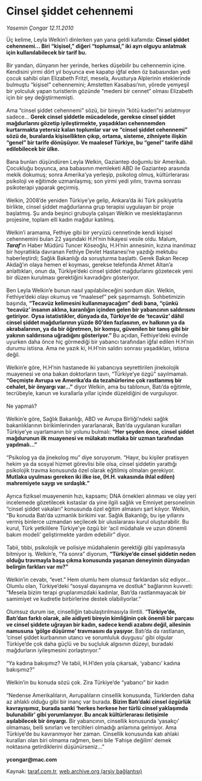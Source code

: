 # Cinsel şiddet cehennemi

*Yasemin Çongar 12.11.2010*

<div class="yazi">Üç kelime, Leyla Welkin’i dinlerken yan yana geldi kafamda: <b>Cinsel şiddet cehennemi... Biri “kişisel,” diğeri “toplumsal,” iki ayrı olguyu anlatmak için kullanılabilecek bir tarif bu. </b><br/><br/>Bir yandan, dünyanın her yerinde, herkes düşebilir bu cehennemin içine. Kendisini yirmi dört yıl boyunca eve kapatıp iğfal eden öz babasından yedi çocuk sahibi olan Elizabeth Fritzl, mesela, Avusturya Alplerinin eteklerinde bulmuştu “kişisel” cehennemini; Amstetten Kasabası’nın, yörede yemyeşil bir yolculuk yapan turistlerin gözünde “medeni bir cennet” olması Elizabeth için bir şey değiştirmemişti. <br/><br/>Ama “cinsel şiddet cehennemi” sözü, bir bireyin “kötü kaderi”ni anlatmıyor sadece... <b>Gerek cinsel şiddetle mücadelede, gerekse cinsel şiddet mağdurlarını gözetip iyileştirmekte, yaşadıkları cehennemden</b> <b>kurtarmakta yetersiz kalan toplumlar var ve “cinsel şiddet cehennemi” sözü de, buralarda kişisellikten çıkıp, ortama, sisteme, zihniyete ilişkin “genel” bir tarife dönüşüyor. Ve maalesef Türkiye, bu “genel” tarife dâhil edilebilecek bir ülke.</b> <br/><br/>Bana bunları düşündüren Leyla Welkin, Gaziantep doğumlu bir Amerikalı. Çocukluğu boyunca, ana babasının memleketi ABD ile Gaziantep arasında mekik dokumuş; sonra Amerika’ya yerleşip, psikolog olmuş, kültürlerarası psikoloji ve eğitimde uzmanlaşmış; son yirmi yedi yılını, travma sonrası psikoterapi yaparak geçirmiş. <br/><br/>Welkin, 2008’de yeniden Türkiye’ye gelip, Ankara’da iki Türk psikiyatrla birlikte, cinsel şiddet mağdurlarına grup terapisi uygulayan bir proje başlatmış. Şu anda beşinci grubuyla çalışan Welkin ve meslektaşlarının projesine, toplam elli kadın mağdur katılmış. <br/><br/>Welkin’i aramama, Fethiye gibi bir yeryüzü cennetinde kendi kişisel cehennemini bulan 22 yaşındaki H.H’nin hikayesi vesile oldu. Malum, <b><i>Taraf</i></b>’ın Haber Müdürü Tuncer Köseoğlu, H.H’nin annesinin, kızına inanılmaz bir hoyratlıkla davranan Fethiye Devlet Hastanesi’ne yazdığı mektubu haberleştirdi; Sağlık Bakanlığı da soruşturma başlattı. Gerek Bakan Recep Akdağ’ın olaya hemen el koyması, gerekse telefonda Ahmet Altan’a anlattıkları, onun da, Türkiye’deki cinsel şiddet mağdurlarını gözetecek yeni bir düzen kurulması gerektiğini kavradığını gösteriyor. <br/><br/>Ben Leyla Welkin’e bunun nasıl yapılabileceğini sordum dün. Welkin, Fethiye’deki olayı okumuş ve “maalesef” pek şaşırmamıştı. Sohbetimizin başında, <b>“Tecavüz kelimesini kullanmayacağım” dedi bana, “çünkü ‘tecavüz’ insanın aklına, karanlığın içinden gelen bir yabancının saldırısını getiriyor.</b> <b>Oysa istatistikler, dünyada da, Türkiye’de de ‘tecavüz’ dâhil cinsel şiddet mağdurlarının yüzde 80’den fazlasının, ev halkının ya da akrabalarının, ya da bir öğretmen, bir komşu, güvenilen bir tanış gibi bir yakının saldırısına uğradığını gösteriyor.” </b>Bu açıdan, Fethiye’deki evinde uyurken daha önce hiç görmediği bir yabancı tarafından iğfal edilen H.H’nin durumu istisna. Ama ne yazık ki, H.H’nin saldırı sonrası yaşadıkları, istisna değil. <br/><br/>Welkin’e göre, H.H’nin hastanede iki yabancıya seyrettirilen jinekolojik muayenesi ve ona bakan doktorların tavrı, “Türkiye’ye özgü” sayılmamalı. <b>“Geçmişte Avrupa ve Amerika’da da tezahürlerine çok rastlanmış bir cehalet, bir önyargı var...”</b> diyor Welkin, ama bu tablonun, Batı’da eğitimle, tecrübeyle, kanun ve kurallarla yıllar içinde düzeldiğini de vurguluyor. <br/><br/>Ne yapmalı? <br/><br/>Welkin’e göre, Sağlık Bakanlığı, ABD ve Avrupa Birliği’ndeki sağlık bakanlıklarının birikimlerinden yararlanarak, Batı’da uygulanan kuralları Türkiye’ye uyarlamanın bir yolunu bulmalı: <b>“Her şeyden önce, cinsel şiddet mağdurunun ilk muayenesi ve mülakatı mutlaka bir uzman tarafından yapılmalı...”</b> <br/><br/>“Psikolog ya da jinekolog mu” diye soruyorum. “Hayır, bu kişiler pratisyen hekim ya da sosyal hizmet görevlisi bile olsa, cinsel şiddetin yarattığı psikolojik travma konusunda özel olarak eğitilmiş olmaları gerekiyor. <b>Mutlaka uyulması gereken iki ilke ise, (H.H. vakasında ihlal edilen) mahremiyete saygı ve sırdaşlık.” </b><br/><br/>Ayrıca fiziksel muayenenin hızı, kapsamı; DNA örnekleri alınması ve olay yeri incelemede gözetilecek kıstaslar da yine ilgili sağlık ve Emniyet personelinin “cinsel şiddet vakaları” konusunda özel eğitim almasını şart kılıyor. Welkin, “Bu konuda Batı’da uzmanlık birikimi var. Sağlık Bakanlığı, bu işe yıllarını vermiş binlerce uzmandan seçilecek bir uluslararası kurul oluşturabilir. Bu kurul, Türk yetkililere Türkiye’ye özgü bir ‘acil müdahale ve uzun dönemli bakım modeli’ geliştirmekte yardım edebilir” diyor. <br/><br/>Tabii, tıbbi, psikolojik ve polisiye müdahalenin gerektiği gibi yapılmasıyla bitmiyor iş. Welkin’e, “Ya sonra” diyorum, <b>“Türkiye’de cinsel şiddetin neden olduğu travmayla başa çıkma konusunda yaşanan deneyimin dünyadan belirgin farkları var mı?”</b> <br/><br/>Welkin’in cevabı, “evet.” Hem olumlu hem olumsuz farklardan söz ediyor... Olumlu olan, Türkiye’deki “sosyal dayanışma ve dostluk” bağlarının kuvveti: “Mesela bizim terapi gruplarımızdaki kadınlar, Batı’da rastlanmayacak bir samimiyet ve kudretle birbirlerine destek olabiliyorlar.” <br/><br/>Olumsuz durum ise, cinselliğin tabulaştırılmasıyla ilintili. “<b>Türkiye’de, Batı’dan farklı olarak, aile aidiyeti bireyin kimliğinin çok önemli bir parçası ve cinsel şiddete uğrayan bir kadın, sadece kendi azabını değil, ailesinin namusuna ‘gölge düşürme’ travmasını da yaşıyor. </b>Batı’da da rastlanan, ‘cinsel şiddet kurbanının utancı ve sorumluluk duygusu’ gibi olgular Türkiye’de çok daha güçlü ve bu suçluluk algısının düzeyi, buradaki mağdurların iyileşmesini zorlaştırıyor.” <br/><br/>“Ya kadına bakışımız? Ve tabii, H.H’den yola çıkarsak, ‘yabancı’ kadına bakışımız?” <br/><br/>Welkin’in bu konuda sözü çok. Zira Türkiye’de “yabancı” bir kadın <br/><br/>“Nedense Amerikalıların, Avrupalıların cinsellik konusunda, Türklerden daha az ahlaklı olduğu gibi bir inanç var burada. <b>Bizim Batı’daki cinsel özgürlük kavrayışımız, burada sanki ‘herkes herkese her türlü cinsel yaklaşımda bulunabilir’ gibi yorumlanıyor. Bu ancak kültürlerarası iletişimle aşılabilecek bir önyargı.</b> Bir yabancının, cinsellik konusunda ‘yasakçı’ olmaması, belli sınırları ve tercihleri olmadığı anlamına gelmiyor. Ama Türkiye’de bu kavranmıyor her zaman. Cinsellik konusunda katı ahlaki kuralları olan biri olmama rağmen, beni bile ‘Fahişe değilim’ demek noktasına getirdiklerini düşünürseniz...”<b><br/><br/>ycongar@mac.com</b></div>

Kaynak: [taraf.com.tr](http://www.taraf.com.tr:80/yasemin-congar/makale-cinsel-siddet-cehennemi.htm), [web.archive.org (arşiv bağlantısı)](http://web.archive.org/web/20101114124212/http://www.taraf.com.tr:80/yasemin-congar/makale-cinsel-siddet-cehennemi.htm)
